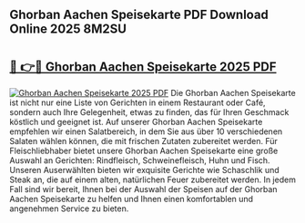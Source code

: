## Ghorban Aachen Speisekarte PDF Download Online 2025 8M2SU

# <h2><a href="http://gc9ohr.nevu.top/?p=Ghorban+Aachen+Speisekarte">🔗 👉🔴 Ghorban Aachen Speisekarte 2025 PDF</a></h2>

[![Ghorban Aachen Speisekarte 2025 PDF](https://i.imgur.com/dBaPXMq.png)](http://gc9ohr.nevu.top/?p=Ghorban+Aachen+Speisekarte)
Die Ghorban Aachen Speisekarte ist nicht nur eine Liste von Gerichten in einem Restaurant oder Café, sondern auch Ihre Gelegenheit, etwas zu finden, das für Ihren Geschmack köstlich und geeignet ist. Auf unserer Ghorban Aachen Speisekarte empfehlen wir einen Salatbereich, in dem Sie aus über 10 verschiedenen Salaten wählen können, die mit frischen Zutaten zubereitet werden. Für Fleischliebhaber bietet unsere Ghorban Aachen Speisekarte eine große Auswahl an Gerichten: Rindfleisch, Schweinefleisch, Huhn und Fisch. Unseren Auserwählten bieten wir exquisite Gerichte wie Schaschlik und Steak an, die auf einem alten, natürlichen Feuer zubereitet werden. In jedem Fall sind wir bereit, Ihnen bei der Auswahl der Speisen auf der Ghorban Aachen Speisekarte zu helfen und Ihnen einen komfortablen und angenehmen Service zu bieten.
